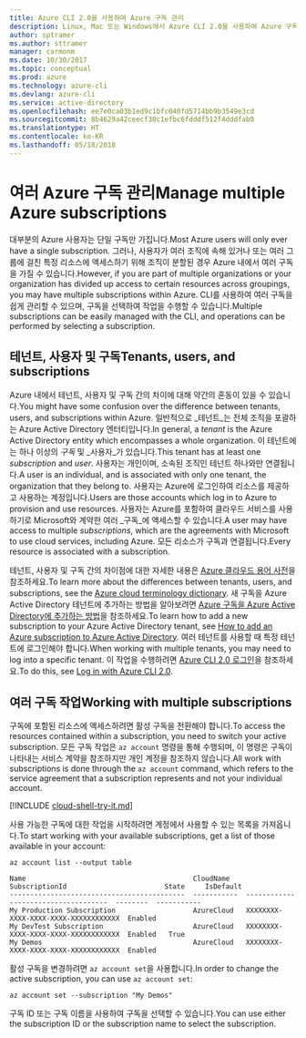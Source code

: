 ```yaml
---
title: Azure CLI 2.0을 사용하여 Azure 구독 관리
description: Linux, Mac 또는 Windows에서 Azure CLI 2.0을 사용하여 Azure 구독을 관리합니다.
author: sptramer
ms.author: sttramer
manager: carmonm
ms.date: 10/30/2017
ms.topic: conceptual
ms.prod: azure
ms.technology: azure-cli
ms.devlang: azure-cli
ms.service: active-directory
ms.openlocfilehash: ee7e0ca03b1ed9c1bfc040fd5714bb9b3549e3cd
ms.sourcegitcommit: 8b4629a42ceecf30c1efbc6fdddf512f4dddfab0
ms.translationtype: HT
ms.contentlocale: ko-KR
ms.lasthandoff: 05/18/2018
---
```

# <a name="manage-multiple-azure-subscriptions"></a><span data-ttu-id="115f9-103">여러 Azure 구독 관리</span><span class="sxs-lookup"><span data-stu-id="115f9-103">Manage multiple Azure subscriptions</span></span>

<span data-ttu-id="115f9-104">대부분의 Azure 사용자는 단일 구독만 가집니다.</span><span class="sxs-lookup"><span data-stu-id="115f9-104">Most Azure users will only ever have a single subscription.</span></span> <span data-ttu-id="115f9-105">그러나, 사용자가 여러 조직에 속해 있거나 또는 여러 그룹에 걸친 특정 리소스에 액세스하기 위해 조직이 분할된 경우 Azure 내에서 여러 구독을 가질 수 있습니다.</span><span class="sxs-lookup"><span data-stu-id="115f9-105">However, if you are part of multiple organizations or your organization has divided up access to certain resources across groupings, you may have multiple subscriptions within Azure.</span></span> <span data-ttu-id="115f9-106">CLI를 사용하여 여러 구독을 쉽게 관리할 수 있으며, 구독을 선택하여 작업을 수행할 수 있습니다.</span><span class="sxs-lookup"><span data-stu-id="115f9-106">Multiple subscriptions can be easily managed with the CLI, and operations can be performed by selecting a subscription.</span></span>

## <a name="tenants-users-and-subscriptions"></a><span data-ttu-id="115f9-107">테넌트, 사용자 및 구독</span><span class="sxs-lookup"><span data-stu-id="115f9-107">Tenants, users, and subscriptions</span></span>

<span data-ttu-id="115f9-108">Azure 내에서 테넌트, 사용자 및 구독 간의 차이에 대해 약간의 혼동이 있을 수 있습니다.</span><span class="sxs-lookup"><span data-stu-id="115f9-108">You might have some confusion over the difference between tenants, users, and subscriptions within Azure.</span></span> <span data-ttu-id="115f9-109">일반적으로 _테넌트_는 전체 조직을 포괄하는 Azure Active Directory 엔터티입니다.</span><span class="sxs-lookup"><span data-stu-id="115f9-109">In general, a _tenant_ is the Azure Active Directory entity which encompasses a whole organization.</span></span> <span data-ttu-id="115f9-110">이 테넌트에는 하나 이상의 _구독_ 및 _사용자_가 있습니다.</span><span class="sxs-lookup"><span data-stu-id="115f9-110">This tenant has at least one _subscription_ and _user_.</span></span> <span data-ttu-id="115f9-111">사용자는 개인이며, 소속된 조직인 테넌트 하나와만 연결됩니다.</span><span class="sxs-lookup"><span data-stu-id="115f9-111">A user is an individual, and is associated with only one tenant, the organization that they belong to.</span></span> <span data-ttu-id="115f9-112">사용자는 Azure에 로그인하여 리소스를 제공하고 사용하는 계정입니다.</span><span class="sxs-lookup"><span data-stu-id="115f9-112">Users are those accounts which log in to Azure to provision and use resources.</span></span> <span data-ttu-id="115f9-113">사용자는 Azure를 포함하여 클라우드 서비스를 사용하기로 Microsoft와 계약한 여러 _구독_에 액세스할 수 있습니다.</span><span class="sxs-lookup"><span data-stu-id="115f9-113">A user may have access to multiple _subscriptions_, which are the agreements with Microsoft to use cloud services, including Azure.</span></span> <span data-ttu-id="115f9-114">모든 리소스가 구독과 연결됩니다.</span><span class="sxs-lookup"><span data-stu-id="115f9-114">Every resource is associated with a subscription.</span></span>

<span data-ttu-id="115f9-115">테넌트, 사용자 및 구독 간의 차이점에 대한 자세한 내용은 [Azure 클라우드 용어 사전](/azure/azure-glossary-cloud-terminology)을 참조하세요.</span><span class="sxs-lookup"><span data-stu-id="115f9-115">To learn more about the differences between tenants, users, and subscriptions, see the [Azure cloud terminology dictionary](/azure/azure-glossary-cloud-terminology).</span></span>
<span data-ttu-id="115f9-116">새 구독을 Azure Active Directory 테넌트에 추가하는 방법을 알아보려면 [Azure 구독을 Azure Active Directory에 추가하는 방법](/azure/active-directory/active-directory-how-subscriptions-associated-directory)을 참조하세요.</span><span class="sxs-lookup"><span data-stu-id="115f9-116">To learn how to add a new subscription to your Azure Active Directory tenant, see [How to add an Azure subscription to Azure Active Directory](/azure/active-directory/active-directory-how-subscriptions-associated-directory).</span></span>
<span data-ttu-id="115f9-117">여러 테넌트를 사용할 때 특정 테넌트에 로그인해야 합니다.</span><span class="sxs-lookup"><span data-stu-id="115f9-117">When working with multiple tenants, you may need to log into a specific tenant.</span></span> <span data-ttu-id="115f9-118">이 작업을 수행하려면 [Azure CLI 2.0 로그인](/cli/azure/authenticate-azure-cli)을 참조하세요.</span><span class="sxs-lookup"><span data-stu-id="115f9-118">To do this, see [Log in with Azure CLI 2.0](/cli/azure/authenticate-azure-cli).</span></span>

## <a name="working-with-multiple-subscriptions"></a><span data-ttu-id="115f9-119">여러 구독 작업</span><span class="sxs-lookup"><span data-stu-id="115f9-119">Working with multiple subscriptions</span></span>

<span data-ttu-id="115f9-120">구독에 포함된 리소스에 액세스하려면 활성 구독을 전환해야 합니다.</span><span class="sxs-lookup"><span data-stu-id="115f9-120">To access the resources contained within a subscription, you need to switch your active subscription.</span></span> <span data-ttu-id="115f9-121">모든 구독 작업은 `az account` 명령을 통해 수행되며, 이 명령은 구독이 나타내는 서비스 계약을 참조하지만 개인 계정을 참조하지 않습니다.</span><span class="sxs-lookup"><span data-stu-id="115f9-121">All work with subscriptions is done through the `az account` command, which refers to the service agreement that a subscription represents and not your individual account.</span></span>

[!INCLUDE [cloud-shell-try-it.md](includes/cloud-shell-try-it.md)]

<span data-ttu-id="115f9-122">사용 가능한 구독에 대한 작업을 시작하려면 계정에서 사용할 수 있는 목록을 가져옵니다.</span><span class="sxs-lookup"><span data-stu-id="115f9-122">To start working with your available subscriptions, get a list of those available in your account:</span></span>

```azurecli-interactive
az account list --output table
```

```Output
Name                                         CloudName    SubscriptionId                        State     IsDefault
-------------------------------------------  -----------  ------------------------------------  --------  -----------
My Production Subscription                   AzureCloud   XXXXXXXX-XXXX-XXXX-XXXX-XXXXXXXXXXXX  Enabled
My DevTest Subscription                      AzureCloud   XXXXXXXX-XXXX-XXXX-XXXX-XXXXXXXXXXXX  Enabled   True
My Demos                                     AzureCloud   XXXXXXXX-XXXX-XXXX-XXXX-XXXXXXXXXXXX  Enabled
```

<span data-ttu-id="115f9-123">활성 구독을 변경하려면 `az account set`을 사용합니다.</span><span class="sxs-lookup"><span data-stu-id="115f9-123">In order to change the active subscription, you can use `az account set`:</span></span>

```azurecli-interactive
az account set --subscription "My Demos"
```

<span data-ttu-id="115f9-124">구독 ID 또는 구독 이름을 사용하여 구독을 선택할 수 있습니다.</span><span class="sxs-lookup"><span data-stu-id="115f9-124">You can use either the subscription ID or the subscription name to select the subscription.</span></span>
